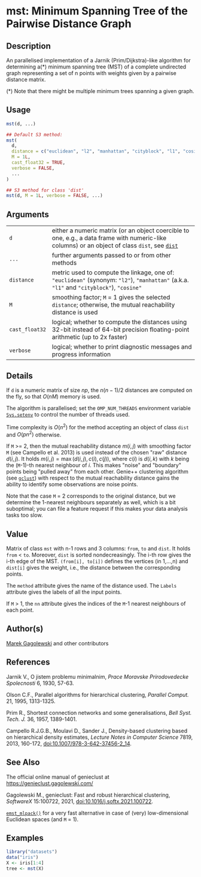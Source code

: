 # mst: Minimum Spanning Tree of the Pairwise Distance Graph

## Description

An parallelised implementation of a Jarnik (Prim/Dijkstra)-like algorithm for determining a(\*) minimum spanning tree (MST) of a complete undirected graph representing a set of n points with weights given by a pairwise distance matrix.

(\*) Note that there might be multiple minimum trees spanning a given graph.

## Usage

``` r
mst(d, ...)

## Default S3 method:
mst(
  d,
  distance = c("euclidean", "l2", "manhattan", "cityblock", "l1", "cosine"),
  M = 1L,
  cast_float32 = TRUE,
  verbose = FALSE,
  ...
)

## S3 method for class 'dist'
mst(d, M = 1L, verbose = FALSE, ...)
```

## Arguments

|  |  |
|----|----|
| `d` | either a numeric matrix (or an object coercible to one, e.g., a data frame with numeric-like columns) or an object of class `dist`, see [`dist`](https://stat.ethz.ch/R-manual/R-devel/library/stats/help/dist.html) |
| `...` | further arguments passed to or from other methods |
| `distance` | metric used to compute the linkage, one of: `"euclidean"` (synonym: `"l2"`), `"manhattan"` (a.k.a. `"l1"` and `"cityblock"`), `"cosine"` |
| `M` | smoothing factor; `M` = 1 gives the selected `distance`; otherwise, the mutual reachability distance is used |
| `cast_float32` | logical; whether to compute the distances using 32-bit instead of 64-bit precision floating-point arithmetic (up to 2x faster) |
| `verbose` | logical; whether to print diagnostic messages and progress information |

## Details

If `d` is a numeric matrix of size $n p$, the $n (n-1)/2$ distances are computed on the fly, so that $O(n M)$ memory is used.

The algorithm is parallelised; set the `OMP_NUM_THREADS` environment variable [`Sys.setenv`](https://stat.ethz.ch/R-manual/R-devel/library/base/help/Sys.setenv.html) to control the number of threads used.

Time complexity is $O(n^2)$ for the method accepting an object of class `dist` and $O(p n^2)$ otherwise.

If `M` \>= 2, then the mutual reachability distance $m(i,j)$ with smoothing factor `M` (see Campello et al. 2013) is used instead of the chosen \"raw\" distance $d(i,j)$. It holds $m(i, j)=\max(d(i,j), c(i), c(j))$, where $c(i)$ is $d(i, k)$ with $k$ being the (`M`-1)-th nearest neighbour of $i$. This makes \"noise\" and \"boundary\" points being \"pulled away\" from each other. Genie++ clustering algorithm (see [`gclust`](gclust.md)) with respect to the mutual reachability distance gains the ability to identify some observations are noise points.

Note that the case `M` = 2 corresponds to the original distance, but we determine the 1-nearest neighbours separately as well, which is a bit suboptimal; you can file a feature request if this makes your data analysis tasks too slow.

## Value

Matrix of class `mst` with n-1 rows and 3 columns: `from`, `to` and `dist`. It holds `from` \< `to`. Moreover, `dist` is sorted nondecreasingly. The i-th row gives the i-th edge of the MST. `(from[i], to[i])` defines the vertices (in 1,\...,n) and `dist[i]` gives the weight, i.e., the distance between the corresponding points.

The `method` attribute gives the name of the distance used. The `Labels` attribute gives the labels of all the input points.

If `M` \> 1, the `nn` attribute gives the indices of the `M`-1 nearest neighbours of each point.

## Author(s)

[Marek Gagolewski](https://www.gagolewski.com/) and other contributors

## References

Jarnik V., O jistem problemu minimalnim, *Prace Moravske Prirodovedecke Spolecnosti* 6, 1930, 57-63.

Olson C.F., Parallel algorithms for hierarchical clustering, *Parallel Comput.* 21, 1995, 1313-1325.

Prim R., Shortest connection networks and some generalisations, *Bell Syst. Tech. J.* 36, 1957, 1389-1401.

Campello R.J.G.B., Moulavi D., Sander J., Density-based clustering based on hierarchical density estimates, *Lecture Notes in Computer Science* 7819, 2013, 160-172, [doi:10.1007/978-3-642-37456-2_14](https://doi.org/10.1007/978-3-642-37456-2_14).

## See Also

The official online manual of <span class="pkg">genieclust</span> at <https://genieclust.gagolewski.com/>

Gagolewski M., <span class="pkg">genieclust</span>: Fast and robust hierarchical clustering, *SoftwareX* 15:100722, 2021, [doi:10.1016/j.softx.2021.100722](https://doi.org/10.1016/j.softx.2021.100722).

[`emst_mlpack()`](emst_mlpack.md) for a very fast alternative in case of (very) low-dimensional Euclidean spaces (and `M` = 1).

## Examples




``` r
library("datasets")
data("iris")
X <- iris[1:4]
tree <- mst(X)
```
